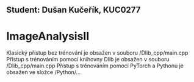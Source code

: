 ## Student: Dušan Kučeřík, KUC0277
# ImageAnalysisII

Klasický přístup bez trénování je obsažen v souboru /Dlib_cpp/main.cpp
Přístup s trénováním pomocí knihovny Dlib je obsažen v souboru /Dlib_cpp/main.cpp
Přístup s trénováním pomocí PyTorch a Pythonu je obsažen ve složce /Python/...
